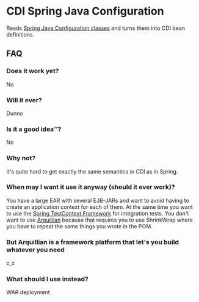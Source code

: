 # CDI Spring Java Configuration
Reads [Spring Java Configuration classes](http://static.springsource.org/spring/docs/3.2.x/spring-framework-reference/html/beans.html#beans-java) and turns them into CDI bean definitions.

## FAQ

### Does it work yet?
No

### Will it ever?
Dunno

### Is it a good idea™?
No

### Why not?
It's quite hard to get exactly the same semantics in CDI as in Spring.

### When may I want it use it anyway (should it ever work)?
You have a large EAR with several EJB-JARs and want to avoid having to create an application context for each of them. At the same time you want to use the [Spring TestContext Framework](http://static.springsource.org/spring/docs/3.2.x/spring-framework-reference/html/testing.html) for integration tests. You don't want to use [Arquillian](http://arquillian.org/) because that requires you to use ShrinkWrap where you have to repeat the same things you wrote in the POM.

### But Arquillian is a framework platform that let's you build whatever you need
ಠ_ಠ

### What should I use instead?
WAR deployment

